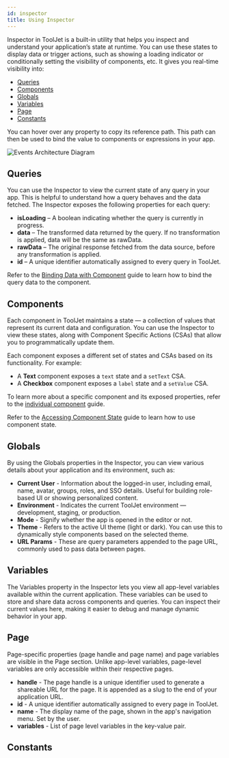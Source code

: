 ```yaml
---
id: inspector
title: Using Inspector
---
```


Inspector in ToolJet is a built-in utility that helps you inspect and understand your application’s state at runtime. You can use these states to display data or trigger actions, such as showing a loading indicator or conditionally setting the visibility of components, etc. It gives you real-time visibility into:

- [Queries](#queries)
- [Components](#components)
- [Globals](#globals)
- [Variables](#variables)
- [Page](#page)
- [Constants](#constants)


<!-- Add content on how any value of the inspector can be referred and what's the purpose of using those value such as adding dynamic values, defining actions, etc. -->

You can hover over any property to copy its reference path. This path can then be used to bind the value to components or expressions in your app. 

<img className="screenshot-full img-s" src="/img/app-builder/debugging/inspector/copy-path.png" alt="Events Architecture Diagram"/>

## Queries

You can use the Inspector to view the current state of any query in your app. This is helpful to understand how a query behaves and the data fetched. The Inspector exposes the following properties for each query:
- **isLoading** – A boolean indicating whether the query is currently in progress.
- **data** – The transformed data returned by the query. If no transformation is applied, data will be the same as rawData.
- **rawData** – The original response fetched from the data source, before any transformation is applied.
- **id** – A unique identifier automatically assigned to every query in ToolJet.

Refer to the [Binding Data with Component](/docs/app-builder/connecting-with-data-sources/binding-data-to-components) guide to learn how to bind the query data to the component.

## Components

Each component in ToolJet maintains a state — a collection of values that represent its current data and configuration. You can use the Inspector to view these states, along with Component Specific Actions (CSAs) that allow you to programmatically update them.

Each component exposes a different set of states and CSAs based on its functionality. For example:
- A **Text** component exposes a `text` state and a `setText` CSA.
- A **Checkbox** component exposes a `label` state and a `setValue` CSA.

To learn more about a specific component and its exposed properties, refer to the [individual component](#) guide.

Refer to the [Accessing Component State](#) guide to learn how to use component state.

## Globals

By using the Globals properties in the Inspector, you can view various details about your application and its environment, such as:
- **Current User** - Information about the logged-in user, including email, name, avatar, groups, roles, and SSO details. Useful for building role-based UI or showing personalized content.
- **Environment** - Indicates the current ToolJet environment — development, staging, or production.
- **Mode** - Signify whether the app is opened in the editor or not.
- **Theme** - Refers to the active UI theme (light or dark). You can use this to dynamically style components based on the selected theme.
- **URL Params** - These are query parameters appended to the page URL, commonly used to pass data between pages.

## Variables

The Variables property in the Inspector lets you view all app-level variables available within the current application. These variables can be used to store and share data across components and queries. You can inspect their current values here, making it easier to debug and manage dynamic behavior in your app.

## Page

Page-specific properties (page handle and page name) and page variables are visible in the Page section. Unlike app-level variables, page-level variables are only accessible within their respective pages.

- **handle** - The page handle is a unique identifier used to generate a shareable URL for the page. It is appended as a slug to the end of your application URL.
- **id** - A unique identifier automatically assigned to every page in ToolJet.
- **name** - The display name of the page, shown in the app's navigation menu. Set by the user.
- **variables** - List of page level variables in the key-value pair.

## Constants